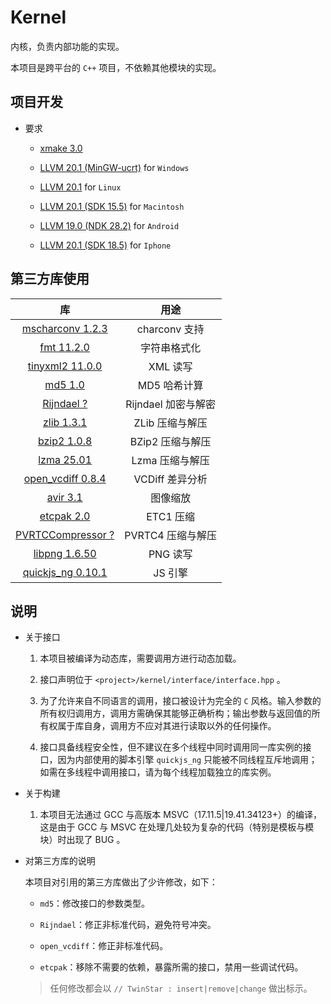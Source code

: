 # Kernel

内核，负责内部功能的实现。

本项目是跨平台的 `C++` 项目，不依赖其他模块的实现。

## 项目开发

* 要求
	
	* [xmake 3.0](https://xmake.io/#/)
	
	* [LLVM 20.1 (MinGW-ucrt)](https://github.com/mstorsjo/llvm-mingw) for `Windows`
	
	* [LLVM 20.1](https://llvm.org/) for `Linux`
	
	* [LLVM 20.1 (SDK 15.5)](https://llvm.org/) for `Macintosh`
	
	* [LLVM 19.0 (NDK 28.2)](https://developer.android.com/ndk/downloads) for `Android`
	
	* [LLVM 20.1 (SDK 18.5)](https://llvm.org/) for `Iphone`

## 第三方库使用

| 库                                                                         | 用途                |
|:--------------------------------------------------------------------------:|:-------------------:|
| [mscharconv 1.2.3](https://github.com/iboB/mscharconv)                     | charconv 支持       |
| [fmt 11.2.0](https://github.com/fmtlib/fmt)                                | 字符串格式化        |
| [tinyxml2 11.0.0](https://github.com/leethomason/tinyxml2)                 | XML 读写            |
| [md5 1.0](https://github.com/JieweiWei/md5)                                | MD5 哈希计算        |
| [Rijndael ?](#)                                                            | Rijndael 加密与解密 |
| [zlib 1.3.1](https://github.com/madler/zlib)                               | ZLib 压缩与解压     |
| [bzip2 1.0.8](https://sourceware.org/bzip2/)                               | BZip2 压缩与解压    |
| [lzma 25.01](https://github.com/ip7z/7zip)                                 | Lzma 压缩与解压     |
| [open_vcdiff 0.8.4](https://github.com/google/open-vcdiff)                 | VCDiff 差异分析     |
| [avir 3.1](https://github.com/avaneev/avir)                                | 图像缩放            |
| [etcpak 2.0](https://github.com/wolfpld/etcpak)                            | ETC1 压缩           |
| [PVRTCCompressor ?](https://github.com/brenwill/PVRTCCompressor)           | PVRTC4 压缩与解压   |
| [libpng 1.6.50](https://github.com/pnggroup/libpng)                        | PNG 读写            |
| [quickjs_ng 0.10.1](https://github.com/quickjs-ng/quickjs)                 | JS 引擎             |

## 说明

* 关于接口
	
	1. 本项目被编译为动态库，需要调用方进行动态加载。
	
	2. 接口声明位于 `<project>/kernel/interface/interface.hpp` 。
	
	3. 为了允许来自不同语言的调用，接口被设计为完全的 `C` 风格。输入参数的所有权归调用方，调用方需确保其能够正确析构；输出参数与返回值的所有权属于库自身，调用方不应对其进行读取以外的任何操作。
	
	4. 接口具备线程安全性，但不建议在多个线程中同时调用同一库实例的接口，因为内部使用的脚本引擎 `quickjs_ng` 只能被不同线程互斥地调用；如需在多线程中调用接口，请为每个线程加载独立的库实例。

* 关于构建
	
	1. 本项目无法通过 GCC 与高版本 MSVC（17.11.5|19.41.34123+）的编译，这是由于 GCC 与 MSVC 在处理几处较为复杂的代码（特别是模板与模块）时出现了 BUG 。

* 对第三方库的说明
	
	本项目对引用的第三方库做出了少许修改，如下：
	
	* `md5`：修改接口的参数类型。
	
	* `Rijndael`：修正非标准代码，避免符号冲突。
	
	* `open_vcdiff`：修正非标准代码。
	
	* `etcpak`：移除不需要的依赖，暴露所需的接口，禁用一些调试代码。
	
	> 任何修改都会以 `// TwinStar : insert|remove|change` 做出标示。
